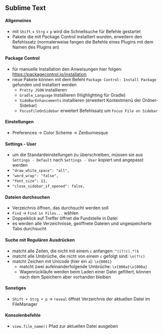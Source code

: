 ## Sublime Text

#### Allgemeines
- mit `Shift` + `Strg` + `p` wird die Schnellsuche für Befehle gestartet
- Pakete die mit Package Control installiert wurden, erweitern den Befehlssatz (normalerweise fangen die Befehle eines Plugins mit dem Namen des Plugins an)

#### Package Control
- für manuelle Installation den Anweisungen hier folgen: https://packagecontrol.io/installation
- neue Pakete können mit dem Befehl `Package Control: Install Package` gefunden und installiert werden
  - `Pretty JSON` installieren
  - `Gradle_Language` installieren (Highlighting für Gradle)
  - `SideBarEnhancements` installieren (erweitert Kontextmenü der Ordner-Sidebar)
  - `FocusFileOnSidebar` erweitert Befehlssatz um `Focus File on Sidebar`

#### Einstellungen
- Preferences -> Color Scheme -> Zenburnesque

#### Settings - User
- um die Standardeinstellungen zu überschreiben, müssen sie aus `Settings - Default` nach `Settings - User` kopiert und angepasst werden
- `"draw_white_space": "all",`
- `"word_wrap": "false",`
- `"font_size": 13,`
- `"close_sidebar_if_opened": false,`

#### Dateien durchsuchen
- Verzeichnis öffnen, das durchsucht werden soll
- `Find` -> `Find in Files...` wählen
- Doppelklick auf Treffer öffnet die Fundstelle in Datei
- es werden alle Verzeichnisse, geöffnete Dateien und ungespeicherte Tabs durchsucht

#### Suche mit Regulären Ausdrücken
- matcht alle Zeilen, die nicht mit einem `c` anfangen: `^((?!c).*)$`
- matcht alle Umbrüche, die nicht von einem `c` gefolgt sind: `\n(?!c)`
- matcht Zeichen mit Unicode (hier ein `a`): `\x{0061}`
  - matcht zwei aufeinanderfolgende Umbrüche: `\x{000a}\x{000a}`
  - Wagenrückläufe werden beim Laden einer Datei gefiltert, können nach dem Speichern aber vorhanden bleiben

#### Sonstiges
- `Shift + Strg + p` -> `reveal` öffnet Verzeichnis der aktuellen Datei im FileManager

#### Konsolenbefehle
- `view.file_name()` Pfad zur aktuellen Datei ausgeben
